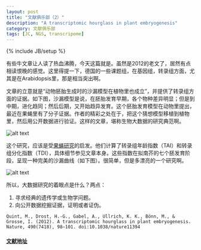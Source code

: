 ```yaml
---
layout: post
title: "文献俱乐部（2）"
description: "A transcriptomic hourglass in plant embryogenesis"
category: 文献俱乐部
tags: [JC, NGS, transcripome]
---
```

{% include JB/setup %}

有些牛文章让人读了热血沸腾，今天这篇就是。虽然是2012的老文了，居然有点相读恨晚的感觉。这里得提一下，德国的一些课题组，在基因组，转录组方面，尤其是在Arabidopsis里，那是相当突出啊。  

文章的立意就是“动物胚胎生成时的沙漏模型在植物里也成立”，并提供了转录组方面的证据。如下图，沙漏模型是说，在胚胎发育早期，各个物种差异明显；但是到中期，进化趋同；然后后期，又开始趋异发育。这个胚胎发育模型在动物里提出，最近在果蝇里有了分子证据。作者的精彩之处在于，把这个猜想模型移植到植物里，然后用公开数据进行验证。这样的文章，堪称生物大数据的研究典范啊。

![alt text](http://i.imgur.com/eRwvfhO.jpg)

这个研究，应该是受[果蝇研究](http://www.ncbi.nlm.nih.gov/pubmed/21150997)的启发。他们计算了转录组年龄指数（TAI）和转录组分化指数（TDI），具体细节参见文章本身。这些指数在拟南芥的七个胚发育阶段，呈现一种完美的沙漏曲线（如下图）。很简单，但是多漂亮的一个研究啊。

![alt text](http://i.imgur.com/BqI4EiL.png)

所以，大数据研究的着眼点是什么？两点：
1. 寻求经典的遗传学或生物学问题。
2. 向公开数据挖掘证据，证明或者证伪。

```
Quint, M., Drost, H.-G., Gabel, A., Ullrich, K. K., Bönn, M., & Grosse, I. (2012). A transcriptomic hourglass in plant embryogenesis. Nature, 490(7418), 98–101. doi:10.1038/nature11394
```
#### <i class="icon-folder-open"></i>[文献地址](http://www.ncbi.nlm.nih.gov/pubmed/22951968)

